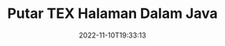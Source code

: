 ---
############################# Static ############################
layout: "auto-gen-merger"
date: 2022-11-10T19:33:13
draft: false
otherformats: pdf xps epub

############################# Head ############################
head_title: "Putar TEX Halaman dalam Java – Putar pada Sudut 90, 180, 270"
head_description: "Putar khusus atau semua halaman dokumen bagi fail TEX pada sudut putaran 90, 180, 270 menggunakan API penggabungan dokumen."

############################# Header ############################
title: "Putar TEX Halaman Dalam Java"
description: "Putar TEX Halaman dengan beberapa baris kod Java."
bg_image: "https://cms.admin.containerize.com/templates/aspose/App_Themes/V3/images/bg/header1.png"
bg_overlay: false
button:
    enable: true
    icon: "fas fa-arrow-down"
    label: "Muat turun Percubaan Percuma"
    link: "https://downloads.groupdocs.com/merger/java"

############################# SubMenu ############################
submenu:
    enable: true

    left:
        img_alt: "GroupDocs.Merger for Java"
        image: "https://cms.admin.containerize.com/templates/groupdocs/images/product-logos/90x90-noborder/groupdocs-merger-java.png"
        product: "GroupDocs.Merger"
        platform: "Java"

    middle:
        button:

            # button loop
            - link: "https://apireference.groupdocs.com/merger/java"
              text: "Rujukan API"

            # button loop
            - link: "https://github.com/groupdocs-merger"
              text: "Contoh Kod"

            # button loop
            - link: "https://products.groupdocs.app/merger/family"
              text: "Demo Langsung"

            # button loop
            - link: "https://purchase.groupdocs.com/pricing/merger/java"
              text: "penentuan harga"

    right:
        link_download: "https://downloads.groupdocs.com/merger"
        link_learn: "https://docs.groupdocs.com/merger/java"
        link_buy: "https://purchase.groupdocs.com"

############################# About ############################
about:
    enable: true
    title: "Mengenai API GroupDocs.Merger for Java."
    content: |
        [GroupDocs.Merger for Java](/ms/merger/java/) menawarkan penyelesaian mudah untuk menggabungkan & memisahkan dengan selamat antara pelbagai format dokumen termasuk PDF, Microsoft Office (Word, Excel, PowerPoint , OneNote), OpenDocument, HTML, imej dan banyak lagi dalam aplikasi Java. Dengan menambah hanya beberapa baris kod, lakukan beberapa operasi dokumen seperti mengalih, mengalih keluar, memutar, menukar, mengekstrak atau menukar orientasi halaman dalam dokumen. API penggabungan dokumen juga menyokong pratonton halaman dokumen sebagai imej untuk menganalisis struktur dokumen, pemformatan dan kandungan pada halaman.
        
        API GroupDocs.Merger ialah pilihan yang tepat untuk penyelesaian korporat yang memerlukan ciri penggiliran halaman fail. API ini disokong dengan baik pada semua sistem pengendalian dan platform utama termasuk J2SE 7.0 (1.7), J2SE 8.0 (1.8), Java 10.

############################# Steps ############################
steps:
    enable: true
    title_left: "Putar TEX Halaman Fail dalam Java"
    content_left: |
        [GroupDocs.Merger for Java](/ms/merger/java/) memudahkan pembangun Java memutar beberapa halaman tertentu atau semua halaman dalam fail TEX pada 90 , 180 atau 270 sudut putaran dengan melaksanakan beberapa langkah mudah.
        
        * Mulakan **RotateOptions** dengan sudut putaran dan nombor halaman yang dikehendaki.
        * Buat contoh baharu **Merger** dan lulus laluan dokumen sumber sebagai parameter pembina.
        * Panggil **rotatePages** dan hantar objek **RotateOptions**.
        * Panggil **Save** dan tentukan laluan fail untuk menyimpan dokumen yang terhasil.

    title_right: "Keperluan Sistem"
    content_right: |
        API GroupDocs.Merger for Java disokong pada semua platform dan sistem pengendalian utama. Sebelum melaksanakan kod di bawah, sila pastikan anda mempunyai prasyarat berikut dipasang pada sistem anda.

        * Sistem Pengendalian: Microsoft Windows, Linux, MacOS
        * Persekitaran Pembangunan: NetBeans, IntelliJ IDEA, Eclipse
        * Rangka kerja: J2SE 7.0 (1.7), J2SE 8.0 (1.8), Java 10
        * Muat turun versi terkini GroupDocs.Merger for Java daripada [Maven](https://repository.groupdocs.com/webapp/#/artifacts/browse/tree/General/repo/com/groupdocs/groupdocs-merger)
         
    code: |
     {{% merger/additional-styles %}}
     {{< merger/code-merger title="Cara memutar TEX halaman fail menggunakan kod contoh Java.">}}

        ```java    
        // Putar TEX halaman fail menggunakan API GroupDocs.Merger
        // Mulakan kelas RotateOptions untuk menentukan sudut putaran dan nombor halaman untuk diputar
        RotateOptions rotateOptions = new RotateOptions(RotateMode.Rotate180, new int[] { 2, 3 });

        // Segerakan Penggabungan dengan input dokumen TEX.
        Merger merger = new Merger("input.tex");

        // Panggil kaedah rotatePages dan hantar objek RotateOptions kepadanya
        merger.rotatePages(rotateOptions);
    
        // Panggil kaedah simpan dan lulus laluan fail yang dikehendaki untuk menyimpan dokumen output
        merger.save("output.tex");
        ```
     {{< /merger/code-merger >}}

############################# Demos ############################
demos:
    enable: true
    title: "Demo Langsung - Putar TEX Halaman Fail Dalam Talian"
    content: |
       Putar TEX halaman fail sekarang dengan melawati tapak web [GroupDocs.Merger Live Demos](https://products.groupdocs.app/splitter/rotate-pages/tex).
       Demo langsung mempunyai faedah berikut.
        
############################# About Formats ############################
about_formats:
    enable: true

############################# More Formats ############################
more_formats:
    enable: true
    title: "Putar Halaman Format Dokumen Lain"
    content: |
        Java dokumen penggabungan & pemisahan API untuk format fail dan imej. Putar beberapa format fail popular seperti yang dinyatakan di bawah.

############################# Back to top ###############################
back_to_top:
    enable: true
---